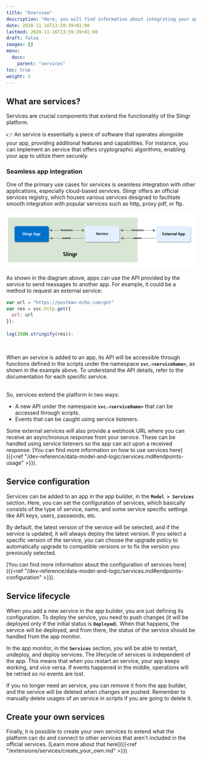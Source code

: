 ```yaml
---
title: "Overview"
description: "Here, you will find information about integrating your apps with other applications and extending the platform's features."
date: 2020-11-16T13:59:39+01:00
lastmod: 2020-11-16T13:59:39+01:00
draft: false
images: []
menu:
  docs:
    parent: "services"
toc: true
weight: 2
---
```


## **What are services?**

Services are crucial components that extend the functionality of the Slingr platform.

👉 An service is essentially a piece of software that operates alongside your app, providing additional features and capabilities.  For instance, you can implement an service that offers cryptographic algorithms, enabling your app to utilize them securely.

### Seamless app integration

One of the primary use cases for services is seamless integration with other applications, especially cloud-based services. Slingr offers an official services registry, which houses various services designed to facilitate smooth integration with popular services such as http, proxy pdf, or ftp.

![services overview](/images/vendor/extensions/service-overview.png)

As shown in the diagram above, apps can use the API provided by the service to send messages to another app. For example, it could be a method to request an external service:

```js
var url = "https://postman-echo.com/get"
var res = svc.http.get({
  url: url
});

log(JSON.stringify(res));
```
<br>

When an service is added to an app, its API will be accessible through functions defined in the scripts under the namespace **`svc.<serviceName>`**, as shown in the example above. To understand the API details, refer to the documentation for each specific service.

<br>
So, services extend the platform in two ways:

- A new API under the namespace **`svc.<serviceName>`** that can be accessed through scripts.
- Events that can be caught using service listeners.

Some external services will also provide a webhook URL where you can receive an asynchronous response from your service.
These can be handled using service listeners so the app can act upon a received response.
[You can find more information on how to use services here]({{<ref "/dev-reference/data-model-and-logic/services.md#endpoints-usage" >}}).

## **Service configuration**

Services can be added to an app in the app builder, in the **`Model > Services`** section. Here, you can
set the configuration of services, which basically consists of the type of service, name, and some
service specific settings like API keys, users, passwords, etc.

By default, the latest version of the service will be selected, and if the service is updated, it will always deploy the latest version. If you select a specific version of the service, you can choose the upgrade policy to automatically upgrade to compatible versions or to fix the version you previously selected.

[You can find more information about the configuration of services here]({{<ref "/dev-reference/data-model-and-logic/services.md#endpoints-configuration" >}}).

## **Service lifecycle**

When you add a new service in the app builder, you are just defining its configuration. To deploy
the service, you need to push changes (it will be deployed only if the initial status is **`Deployed`**). When
that happens, the service will be deployed, and from there, the status of the service should be handled
from the app monitor.

In the app monitor, in the **`Services`** section, you will be able to restart, undeploy, and deploy services.
The lifecycle of services is independent of the app. This means that when you restart an service, your
app keeps working, and vice versa. If events happened in the middle, operations will be retried
so no events are lost.

If you no longer need an service, you can remove it from the app builder, and the service will be
deleted when changes are pushed. Remember to manually delete usages of an service in scripts if you are going
to delete it.

## **Create your own services**

Finally, it is possible to create your own services to extend what the platform can do and connect
to other services that aren't included in the official services. [Learn more about that
here]({{<ref "/extensions/services/create_your_own.md" >}}).

